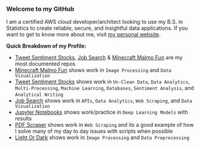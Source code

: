 ### Welcome to my GitHub

I am a certified AWS cloud developer/architect looking to use my B.S. in Statistics to create reliable, secure, and insightful data applications. If you want to get to know more about me, visit [my personal website](https://chase-brown.me).

**Quick Breakdown of my Profile:**
* [Tweet Sentiment Stocks](https://github.com/chaseabrown/Python-Tweet-Sentiment-Stocks-), [Job Search](https://github.com/chaseabrown/Job-Research) & [Minecraft Malmo Fun](https://github.com/chaseabrown/Minecraft-Malmo-Fun) are my most documented repos
* [Minecraft Malmo Fun](https://github.com/chaseabrown/Minecraft-Malmo-Fun) shows work in `Image Processing` and `Data Visualization`
* [Tweet Sentiment Stocks](https://github.com/chaseabrown/Python-Tweet-Sentiment-Stocks-) shows work in `Un-Clean Data`, `Data Analytics`, `Multi-Processing`, `Machine Learning`, `Databases`, `Sentiment Analysis`, and `Analytical Writing`
* [Job Search](https://github.com/chaseabrown/Job-Research) shows work in `APIs`, `Data Analytics`, `Web Scraping`, and `Data Visualization`
* [Jupyter Notebooks](https://github.com/chaseabrown/JupyterNotebooks) shows work/practice in `Deep Learning Models` with results
* [PDF Scraper](https://github.com/chaseabrown/Python-PDF_Scraper) shows work in `Web Scraping` and its a good example of how I solve many of my day to day issues with scripts when possible
* [Light Or Dark](https://github.com/chaseabrown/Python-LightOrDark) shows work in `Image Processing` and `Data Preprocessing`
